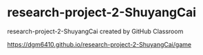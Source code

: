 # research-project-2-ShuyangCai
research-project-2-ShuyangCai created by GitHub Classroom

https://dgm6410.github.io/research-project-2-ShuyangCai/game
